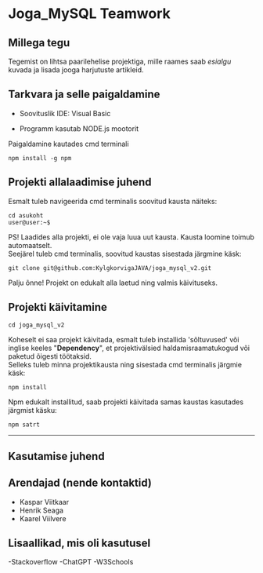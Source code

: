 # **Joga_MySQL** Teamwork

## Millega tegu
Tegemist on lihtsa paarilehelise projektiga, mille raames saab *esialgu* kuvada ja lisada jooga harjutuste artikleid.  
## Tarkvara ja selle paigaldamine

- Soovituslik IDE: Visual Basic

- Programm kasutab NODE.js mootorit

Paigaldamine kautades cmd terminali
```
npm install -g npm

```
## Projekti allalaadimise juhend
Esmalt tuleb navigeerida cmd terminalis soovitud kausta
näiteks:
```
cd asukoht
user@user:~$

```
PS! Laadides alla projekti, ei ole vaja luua uut kausta. Kausta loomine toimub automaatselt.<br/>
Seejärel tuleb cmd terminalis, soovitud kaustas sisestada järgmine käsk:
```
git clone git@github.com:KylgkorvigaJAVA/joga_mysql_v2.git
```

Palju õnne! Projekt on edukalt alla laetud ning valmis käivituseks.

## Projekti käivitamine
```
cd joga_mysql_v2
```
Koheselt ei saa projekt käivitada, esmalt tuleb installida 'sõltuvused' või inglise keeles "**Dependency**", et projektivälsied haldamisraamatukogud või paketud õigesti töötaksid.<br/>
Selleks tuleb minna projektikausta ning sisestada cmd terminalis järgmie käsk:
```
npm install
```
Npm edukalt installitud, saab projekti käivitada samas kaustas kasutades järgmist käsku:
```
npm satrt
```

---
## Kasutamise juhend

## Arendajad (nende kontaktid)
- Kaspar Viitkaar
- Henrik Seaga
- Kaarel Viilvere
## Lisaallikad, mis oli kasutusel
  -Stackoverflow
  -ChatGPT
  -W3Schools
